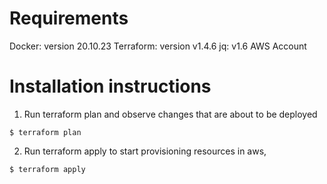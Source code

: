 # Requirements

Docker: version 20.10.23
Terraform: version v1.4.6
jq: v1.6
AWS Account

# Installation instructions

1. Run terraform plan and observe changes that are about to be deployed

```
$ terraform plan
```

2. Run terraform apply to start provisioning resources in aws,

```
$ terraform apply
```
